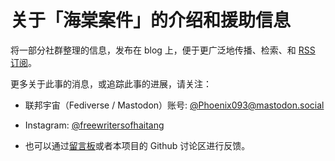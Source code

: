 # 关于「海棠案件」的介绍和援助信息

将一部分社群整理的信息，发布在 blog 上，便于更广泛地传播、检索、和 [RSS 订阅](https://freewriters-haitang.github.io/index.xml)。

更多关于此事的消息，或追踪此事的进展，请关注：

- 联邦宇宙（Fediverse / Mastodon）账号: [@Phoenix093@mastodon.social](https://mastodon.social/@Phoenix093)

- Instagram: [@freewritersofhaitang](https://www.instagram.com/freewritersofhaitang/)

- 也可以通过[留言板](https://cryptpad.fr/form/#/2/form/view/11rS9aG2ilfoe+J-17tKLUWYAdmn03XSze1HJ75zdOY/)或者本项目的 Github 讨论区进行反馈。
